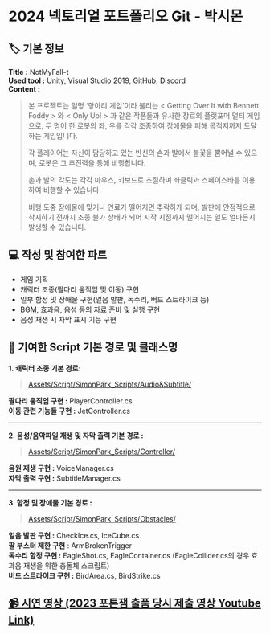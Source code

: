 # 2024 넥토리얼 포트폴리오 Git - 박시몬   

## 🏷️ 기본 정보
**Title :** NotMyFall-t   
**Used tool :** Unity, Visual Studio 2019, GitHub, Discord   
**Content :**   
>본 프로젝트는 일명 ‘항아리 게임’이라 불리는 < Getting Over It with Bennett Foddy > 와 < Only Up! > 과 같은 작품들과 유사한 장르의 플랫포머 멀티 게임으로, 두 명이 한 로봇의 좌, 우를 각각 조종하여 장애물을 피해 목적지까지 도달하는 게임입니다.   
>
>각 플레이어는 자신이 담당하고 있는 반신의 손과 발에서 불꽃을 뿜어낼 수 있으며, 로봇은 그 추진력을 통해 비행합니다.
>
>손과 발의 각도는 각각 마우스, 키보드로 조절하며 좌클릭과 스페이스바를 이용하여 비행할 수 있습니다.
>
>비행 도중 장애물에 맞거나 연료가 떨어지면 추락하게 되며, 발판에 안정적으로 착지하기 전까지 조종 불가 상태가 되어 시작 지점까지 떨어지는 일도 얼마든지 발생할 수 있습니다.
   
   
## 💻 작성 및 참여한 파트   
* 게임 기획
* 캐릭터 조종(팔다리 움직임 및 이동) 구현
* 일부 함정 및 장애물 구현(얼음 발판, 독수리, 버드 스트라이크 등)
* BGM, 효과음, 음성 등의 자료 준비 및 실행 구현
* 음성 재생 시 자막 표시 기능 구현
   
   
## 📂 기여한 Script 기본 경로 및 클래스명
**1. 캐릭터 조종 기본 경로:**   
> [Assets/Script/SimonPark_Scripts/Audio&Subtitle/ ](https://github.com/HazySound/NotMyFallt_rework/tree/a195631fa3f6d54662002f1bf3020c216e39edd0/Assets/Script/SimonPark_Scripts/Audio%26Subtitle)   

**팔다리 움직임 구현 :** PlayerController.cs   
**이동 관련 기능들 구현 :** JetController.cs   
   
---
**2. 음성/음악파일 재생 및 자막 출력 기본 경로 :** 
> [Assets/Script/SimonPark_Scripts/Controller/ ](https://github.com/HazySound/NotMyFallt_rework/tree/a195631fa3f6d54662002f1bf3020c216e39edd0/Assets/Script/SimonPark_Scripts/Controller)

**음원 재생 구현 :** VoiceManager.cs   
**자막 출력 구현 :** SubtitleManager.cs   
   
---
**3. 함정 및 장애물 기본 경로 :** 
> [Assets/Script/SimonPark_Scripts/Obstacles/ ](https://github.com/HazySound/NotMyFallt_rework/tree/a224575b93ab2888b521d891444da1dbb9b8530c/Assets/Script/SimonPark_Scripts/Obstacles)

**얼음 발판 구현 :** CheckIce.cs, IceCube.cs   
**팔 부스터 제한 구현** : ArmBrokenTrigger   
**독수리 함정 구현 :** EagleShot.cs, EagleContainer.cs  (EagleCollider.cs의 경우 효과음 재생을 위한 충돌체 스크립트)   
**버드 스트라이크 구현 :** BirdArea.cs, BirdStrike.cs   
   
   
## [📹 시연 영상 (2023 포톤잼 출품 당시 제출 영상 Youtube Link)](https://www.youtube.com/watch?v=jTH2MDyW_-o)   
